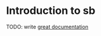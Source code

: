 # Introduction to sb

TODO: write [great documentation](http://jacobian.org/writing/what-to-write/)
